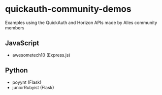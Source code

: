 # quickauth-community-demos
Examples using the QuickAuth and Horizon APIs made by Alles community members

## JavaScript
- awesometech10 (Express.js)

## Python
- poyynt (Flask)
- juniorRubyist (Flask)

